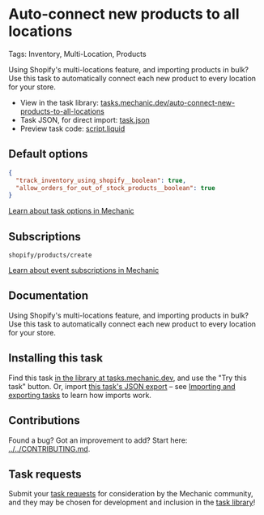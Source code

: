 # Auto-connect new products to all locations

Tags: Inventory, Multi-Location, Products

Using Shopify's multi-locations feature, and importing products in bulk? Use this task to automatically connect each new product to every location for your store.

* View in the task library: [tasks.mechanic.dev/auto-connect-new-products-to-all-locations](https://tasks.mechanic.dev/auto-connect-new-products-to-all-locations)
* Task JSON, for direct import: [task.json](../../tasks/auto-connect-new-products-to-all-locations.json)
* Preview task code: [script.liquid](./script.liquid)

## Default options

```json
{
  "track_inventory_using_shopify__boolean": true,
  "allow_orders_for_out_of_stock_products__boolean": true
}
```

[Learn about task options in Mechanic](https://learn.mechanic.dev/core/tasks/options)

## Subscriptions

```liquid
shopify/products/create
```

[Learn about event subscriptions in Mechanic](https://learn.mechanic.dev/core/tasks/subscriptions)

## Documentation

Using Shopify's multi-locations feature, and importing products in bulk? Use this task to automatically connect each new product to every location for your store.

## Installing this task

Find this task [in the library at tasks.mechanic.dev](https://tasks.mechanic.dev/auto-connect-new-products-to-all-locations), and use the "Try this task" button. Or, import [this task's JSON export](../../tasks/auto-connect-new-products-to-all-locations.json) – see [Importing and exporting tasks](https://learn.mechanic.dev/core/tasks/import-and-export) to learn how imports work.

## Contributions

Found a bug? Got an improvement to add? Start here: [../../CONTRIBUTING.md](../../CONTRIBUTING.md).

## Task requests

Submit your [task requests](https://mechanic.canny.io/task-requests) for consideration by the Mechanic community, and they may be chosen for development and inclusion in the [task library](https://tasks.mechanic.dev/)!
